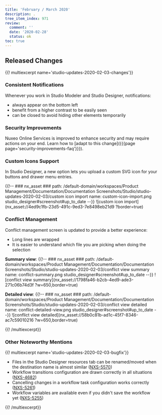 ```yaml
---
title: 'February / March 2020'
description: .
tree_item_index: 971
review:
  comment: ''
  date: '2020-02-28'
  status: ok
toc: true
---
```


## Released Changes

{{! multiexcerpt name='studio-updates-2020-02-03-changes'}}

### Consistent Notifications

Whenever you work in Studio Modeler and Studio Designer, notifications:
- always appear on the bottom left
- benefit from a higher contrast to be easily seen
- can be closed to avoid hiding other elements temporarily

### Security Improvements

Nuxeo Online Services is improved to enhance security and may require actions on your end. Learn how to [adapt to this change]({{{page page='security-improvements-faq'}}}).

### Custom Icons Support

In Studio Designer, a new option lets you upload a custom SVG icon for your buttons and drawer menu entries.

{{!--     ### nx_asset ###
    path: /default-domain/workspaces/Product Management/Documentation/Documentation Screenshots/Studio/studio-updates-2020-02-03/custom icon import
    name: custom-icon-import.png
    studio_designer#screenshot#up_to_date
--}}
![custom icon import](nx_asset://4ed9c1fb-23d5-491c-9ed3-7e8498eb21d9 ?border=true)

### Conflict Management

Conflict management screen is updated to provide a better experience:
- Long lines are wrapped
- It is easier to understand which file you are picking when doing the selection

**Summary view**:
{{!--     ### nx_asset ###
    path: /default-domain/workspaces/Product Management/Documentation/Documentation Screenshots/Studio/studio-updates-2020-02-03/conflict view summary
    name: conflict-summary.png
    studio_designer#screenshot#up_to_date
--}}
![conflict view summary](nx_asset://1798fa46-b2cb-4ed9-ade3-271c06b74d3f ?w=650,border=true)

**Detailed view**:
{{!--     ### nx_asset ###
    path: /default-domain/workspaces/Product Management/Documentation/Documentation Screenshots/Studio/studio-updates-2020-02-03/conflict view detailed
    name: conflict-detailed-view.png
    studio_designer#screenshot#up_to_date
--}}
![conflict view detailed](nx_asset://58b0c81b-ad1c-45f7-8346-ac7c59010216 ?w=650,border=true)

{{! /multiexcerpt}}


### Other Noteworthy Mentions

{{! multiexcerpt name='studio-updates-2020-02-03-bugfix'}}
- Files in the Studio Designer resources tab can be renamed/moved when the destination name is almost similar ([NXS-5570](https://jira.nuxeo.com/browse/NXS-5570))
- Workflow transitions configuration are drawn correctly in all situations ([NXS-4682](https://jira.nuxeo.com/browse/NXS-4682))
- Cancelling changes in a workflow task configuration works correctly ([NXS-5261](https://jira.nuxeo.com/browse/NXS-5261))
- Workflow variables are available even if you didn't save the workflow yet ([NXS-5255](https://jira.nuxeo.com/browse/NXS-5255))


{{! /multiexcerpt}}
